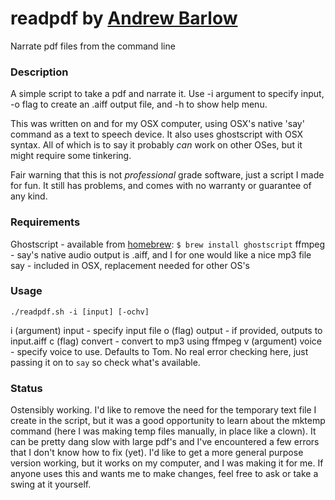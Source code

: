 # readpdf by [Andrew Barlow](https://github.com/dandrewbarlow)
Narrate pdf files from the command line

### Description
A simple script to take a pdf and narrate it. Use -i argument to specify input, -o flag to create an .aiff output file, and -h to show help menu.

This was written on and for my OSX computer, using OSX's native 'say' command as a text to speech device. It also uses ghostscript with OSX syntax. All of which is to say it probably *can* work on other OSes, but it might require some tinkering.

Fair warning that this is not *professional* grade software, just a script I made for fun. It still has problems, and comes with no warranty or guarantee of any kind.
### Requirements
Ghostscript - available from [homebrew](https://brew.sh/): `$ brew install ghostscript`
ffmpeg - say's native audio output is .aiff, and I for one would like a nice mp3 file
say - included in OSX, replacement needed for other OS's

### Usage

`./readpdf.sh -i [input] [-ochv]`

i (argument) input - specify input file
o (flag) output - if provided, outputs to input.aiff
c (flag) convert - convert to mp3 using ffmpeg
v (argument) voice - specify voice to use. Defaults to Tom. No real error checking here, just passing it on to `say` so check what's available.

### Status
Ostensibly working. I'd like to remove the need for the temporary text file I create in the script, but it was a good opportunity to learn about the mktemp command (here I was making temp files manually, in place like a clown). It can be pretty dang slow with large pdf's and I've encountered a few errors that I don't know how to fix (yet). I'd like to get a more general purpose version working, but it works on my computer, and I was making it for me. If anyone uses this and wants me to make changes, feel free to ask or take a swing at it yourself.
